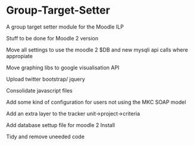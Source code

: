 Group-Target-Setter
===================

A group target setter module for the Moodle ILP



Stuff to be done for Moodle 2 version

Move all settings to use the moodle 2 $DB and new mysqli api calls where appropiate

Move graphing libs to google visualisation API

Upload twitter bootstrap/ jquery

Consolidate javascript files

Add some kind of configuration for users not using the MKC SOAP model

Add an extra layer to the tracker unit->project->criteria

Add database settup file for moodle 2 Install

Tidy and remove uneeded code
